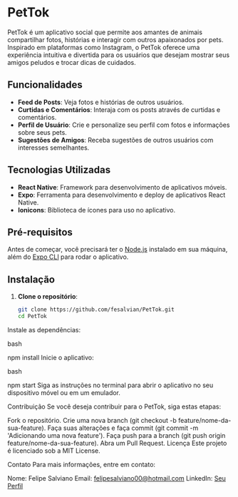 
# PetTok

PetTok é um aplicativo social que permite aos amantes de animais compartilhar fotos, histórias e interagir com outros apaixonados por pets. Inspirado em plataformas como Instagram, o PetTok oferece uma experiência intuitiva e divertida para os usuários que desejam mostrar seus amigos peludos e trocar dicas de cuidados.

## Funcionalidades

- **Feed de Posts**: Veja fotos e histórias de outros usuários.
- **Curtidas e Comentários**: Interaja com os posts através de curtidas e comentários.
- **Perfil de Usuário**: Crie e personalize seu perfil com fotos e informações sobre seus pets.
- **Sugestões de Amigos**: Receba sugestões de outros usuários com interesses semelhantes.

## Tecnologias Utilizadas

- **React Native**: Framework para desenvolvimento de aplicativos móveis.
- **Expo**: Ferramenta para desenvolvimento e deploy de aplicativos React Native.
- **Ionicons**: Biblioteca de ícones para uso no aplicativo.

## Pré-requisitos

Antes de começar, você precisará ter o [Node.js](https://nodejs.org/) instalado em sua máquina, além do [Expo CLI](https://docs.expo.dev/get-started/installation/) para rodar o aplicativo.

## Instalação

1. **Clone o repositório**:
   ```bash
   git clone https://github.com/fesalvian/PetTok.git
   cd PetTok
Instale as dependências:

bash

npm install
Inicie o aplicativo:

bash

npm start
Siga as instruções no terminal para abrir o aplicativo no seu dispositivo móvel ou em um emulador.

Contribuição
Se você deseja contribuir para o PetTok, siga estas etapas:

Fork o repositório.
Crie uma nova branch (git checkout -b feature/nome-da-sua-feature).
Faça suas alterações e faça commit (git commit -m 'Adicionando uma nova feature').
Faça push para a branch (git push origin feature/nome-da-sua-feature).
Abra um Pull Request.
Licença
Este projeto é licenciado sob a MIT License.

Contato
Para mais informações, entre em contato:

Nome: Felipe Salviano
Email: felipesalviano00@hotmail.com
LinkedIn: [Seu Perfil](https://www.linkedin.com/in/felipe-salviano-a9821723b/)












